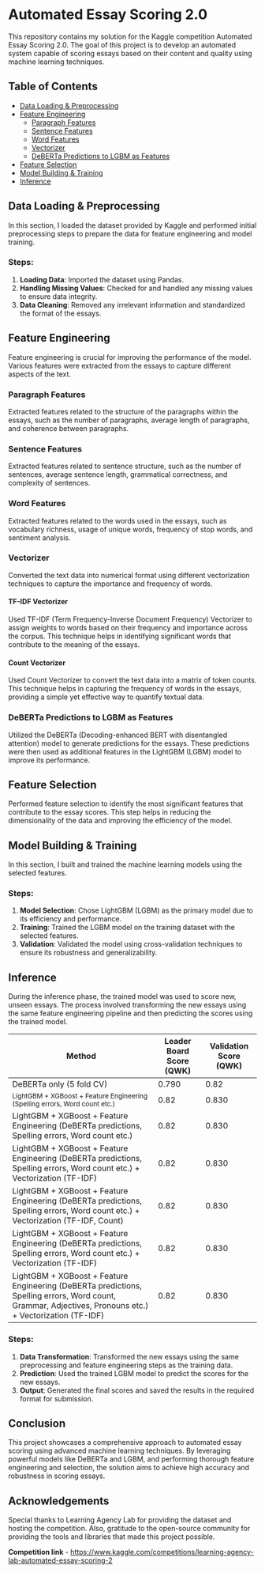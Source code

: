# Automated Essay Scoring 2.0

This repository contains my solution for the Kaggle competition Automated Essay Scoring 2.0. The goal of this project is to develop an automated system capable of scoring essays based on their content and quality using machine learning techniques.

## Table of Contents
- [Data Loading & Preprocessing](#data-loading--preprocessing)
- [Feature Engineering](#feature-engineering)
  - [Paragraph Features](#paragraph-features)
  - [Sentence Features](#sentence-features)
  - [Word Features](#word-features)
  - [Vectorizer](#vectorizer)
  - [DeBERTa Predictions to LGBM as Features](#deberta-predictions-to-lgbm-as-features)
- [Feature Selection](#feature-selection)
- [Model Building & Training](#model-building--training)
- [Inference](#inference)

## Data Loading & Preprocessing

In this section, I loaded the dataset provided by Kaggle and performed initial preprocessing steps to prepare the data for feature engineering and model training. 

### Steps:
1. **Loading Data**: Imported the dataset using Pandas.
2. **Handling Missing Values**: Checked for and handled any missing values to ensure data integrity.
3. **Data Cleaning**: Removed any irrelevant information and standardized the format of the essays.

## Feature Engineering

Feature engineering is crucial for improving the performance of the model. Various features were extracted from the essays to capture different aspects of the text.

### Paragraph Features

Extracted features related to the structure of the paragraphs within the essays, such as the number of paragraphs, average length of paragraphs, and coherence between paragraphs.

### Sentence Features

Extracted features related to sentence structure, such as the number of sentences, average sentence length, grammatical correctness, and complexity of sentences.

### Word Features

Extracted features related to the words used in the essays, such as vocabulary richness, usage of unique words, frequency of stop words, and sentiment analysis.

### Vectorizer

Converted the text data into numerical format using different vectorization techniques to capture the importance and frequency of words.

#### TF-IDF Vectorizer

Used TF-IDF (Term Frequency-Inverse Document Frequency) Vectorizer to assign weights to words based on their frequency and importance across the corpus. This technique helps in identifying significant words that contribute to the meaning of the essays.

#### Count Vectorizer

Used Count Vectorizer to convert the text data into a matrix of token counts. This technique helps in capturing the frequency of words in the essays, providing a simple yet effective way to quantify textual data.

### DeBERTa Predictions to LGBM as Features

Utilized the DeBERTa (Decoding-enhanced BERT with disentangled attention) model to generate predictions for the essays. These predictions were then used as additional features in the LightGBM (LGBM) model to improve its performance.

## Feature Selection

Performed feature selection to identify the most significant features that contribute to the essay scores. This step helps in reducing the dimensionality of the data and improving the efficiency of the model.

## Model Building & Training

In this section, I built and trained the machine learning models using the selected features.

### Steps:
1. **Model Selection**: Chose LightGBM (LGBM) as the primary model due to its efficiency and performance.
2. **Training**: Trained the LGBM model on the training dataset with the selected features.
3. **Validation**: Validated the model using cross-validation techniques to ensure its robustness and generalizability.

## Inference

During the inference phase, the trained model was used to score new, unseen essays. The process involved transforming the new essays using the same feature engineering pipeline and then predicting the scores using the trained model.

| Method  | Leader Board Score (QWK) | Validation Score (QWK) |
| ----------- | ----------- |----------- |
| DeBERTa only (5 fold CV) |   0.790    | 0.82 |
| <small> LightGBM + XGBoost + Feature Engineering (Spelling errors, Word count etc.)  </small> |   0.82      |0.830|
|  LightGBM + XGBoost + Feature Engineering (DeBERTa predictions, Spelling errors, Word count etc.)  |   0.82      |0.830|
|  LightGBM + XGBoost + Feature Engineering (DeBERTa predictions, Spelling errors, Word count etc.) + Vectorization (TF-IDF) |   0.82      |0.830|
|  LightGBM + XGBoost + Feature Engineering (DeBERTa predictions, Spelling errors, Word count etc.) + Vectorization (TF-IDF, Count) |   0.82      |0.830|
|  LightGBM + XGBoost + Feature Engineering (DeBERTa predictions, Spelling errors, Word count etc.) + Vectorization (TF-IDF) |   0.82     |0.830|
|  LightGBM + XGBoost + Feature Engineering (DeBERTa predictions, Spelling errors, Word count, Grammar, Adjectives, Pronouns etc.) + Vectorization (TF-IDF) |   0.82     |0.830|
### Steps:
1. **Data Transformation**: Transformed the new essays using the same preprocessing and feature engineering steps as the training data.
2. **Prediction**: Used the trained LGBM model to predict the scores for the new essays.
3. **Output**: Generated the final scores and saved the results in the required format for submission.

## Conclusion

This project showcases a comprehensive approach to automated essay scoring using advanced machine learning techniques. By leveraging powerful models like DeBERTa and LGBM, and performing thorough feature engineering and selection, the solution aims to achieve high accuracy and robustness in scoring essays.

## Acknowledgements

Special thanks to Learning Agency Lab for providing the dataset and hosting the competition. Also, gratitude to the open-source community for providing the tools and libraries that made this project possible.

**Competition link** - https://www.kaggle.com/competitions/learning-agency-lab-automated-essay-scoring-2
